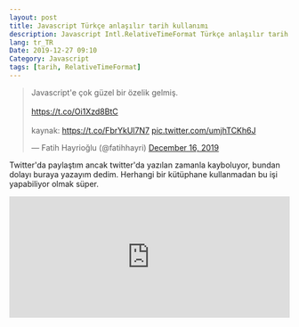 ```yaml
---
layout: post
title: Javascript Türkçe anlaşılır tarih kullanımı
description: Javascript Intl.RelativeTimeFormat Türkçe anlaşılır tarih hazır nesnesi
lang: tr_TR
Date: 2019-12-27 09:10
Category: Javascript
tags: [tarih, RelativeTimeFormat]
---
```


<blockquote class="twitter-tweet" data-partner="tweetdeck"><p lang="tr" dir="ltr">Javascript&#39;e çok güzel bir özelik gelmiş.<br><br> <a href="https://t.co/Oi1Xzd8BtC">https://t.co/Oi1Xzd8BtC</a><br><br>kaynak: <a href="https://t.co/FbrYkUl7N7">https://t.co/FbrYkUl7N7</a> <a href="https://t.co/umjhTCKh6J">pic.twitter.com/umjhTCKh6J</a></p>&mdash; Fatih Hayrioğlu (@fatihhayri) <a href="https://twitter.com/fatihhayri/status/1206433783089639424?ref_src=twsrc%5Etfw">December 16, 2019</a></blockquote>
<script async src="https://platform.twitter.com/widgets.js" charset="utf-8"></script>

Twitter'da paylaştım ancak twitter'da yazılan zamanla kayboluyor, bundan dolayı buraya yazayım dedim. Herhangi bir kütüphane kullanmadan bu işi yapabiliyor olmak süper.

<iframe height="218" style="width: 100%;" scrolling="no" title="javascript RelativeTimeFormat" src="https://codepen.io/fatihhayri/embed/QWwKerB?height=218&theme-id=13521&default-tab=js" frameborder="no" allowtransparency="true" allowfullscreen="true"></iframe>